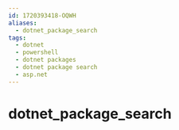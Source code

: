 ```yaml
---
id: 1720393418-OQWH
aliases:
  - dotnet_package_search
tags:
  - dotnet
  - powershell
  - dotnet packages
  - dotnet package search
  - asp.net
---
```


# dotnet_package_search
